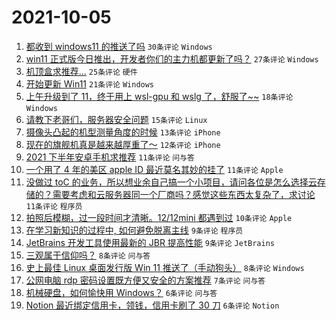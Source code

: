 # 2021-10-05

1. [都收到 windows11 的推送了吗](https://www.v2ex.com/t/805915) `30条评论` `Windows`
1. [win11 正式版今日推出，开发者你们的主力机都更新了吗？](https://www.v2ex.com/t/805929) `27条评论` `Windows`
1. [机顶盒求推荐...](https://www.v2ex.com/t/805916) `25条评论` `硬件`
1. [开始更新 Win11](https://www.v2ex.com/t/805927) `21条评论` `Windows`
1. [上午升级到了 11，终于用上 wsl-gpu 和 wslg 了，舒服了~~](https://www.v2ex.com/t/805938) `18条评论` `Windows`
1. [请教下老哥们，服务器安全问题](https://www.v2ex.com/t/805940) `15条评论` `Linux`
1. [摄像头凸起的机型测量角度的时候](https://www.v2ex.com/t/805945) `13条评论` `iPhone`
1. [现在的旗舰机真是越来越厚重了～](https://www.v2ex.com/t/805935) `12条评论` `iPhone`
1. [2021 下半年安卓手机求推荐](https://www.v2ex.com/t/805951) `11条评论` `问与答`
1. [一个用了 4 年的美区 apple ID 最近莫名其妙的挂了](https://www.v2ex.com/t/805947) `11条评论` `Apple`
1. [没做过 toC 的业务，所以想业余自己搞一个小项目，请问各位是怎么选择云存储的？需要考虑和云服务器同一个厂商吗？感觉这些东西太复杂了，求讨论](https://www.v2ex.com/t/805941) `11条评论` `程序员`
1. [拍照后模糊，过一段时间才清晰。12/12mini 都遇到过](https://www.v2ex.com/t/805965) `10条评论` `Apple`
1. [在学习新知识的过程中, 如何避免脱离主线](https://www.v2ex.com/t/805953) `9条评论` `程序员`
1. [JetBrains 开发工具使用最新的 JBR 提高性能](https://www.v2ex.com/t/805934) `9条评论` `JetBrains`
1. [三观属于信仰吗？](https://www.v2ex.com/t/805960) `8条评论` `问与答`
1. [史上最佳 Linux 桌面发行版 Win 11 推送了（手动狗头）](https://www.v2ex.com/t/805917) `8条评论` `Windows`
1. [公网电脑 rdp 密码设置既方便又安全的方案推荐](https://www.v2ex.com/t/805924) `7条评论` `问与答`
1. [机械硬盘，如何愉快用 Windows？](https://www.v2ex.com/t/805963) `6条评论` `问与答`
1. [Notion 最近绑定信用卡，领钱，信用卡刷了 30 刀](https://www.v2ex.com/t/805950) `6条评论` `Notion`
